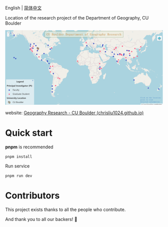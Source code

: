 English | [简体中文](./README-cn.md)

Location of the research project of the Department of Geography, CU Boulder

![webpage sample](https://github.com/Chrisliu1024/geography-research-project/blob/master/docs/webpage_sample.gif?raw=true)

website: [Geography Research - CU Boulder (chrisliu1024.github.io)](https://chrisliu1024.github.io/geography-research-project/)

# Quick start

**pnpm** is recommended

```shell
pnpm install
```

Run service

```shell
pnpm run dev
```

# Contributors

This project exists thanks to all the people who contribute.

And thank you to all our backers! 🙏
